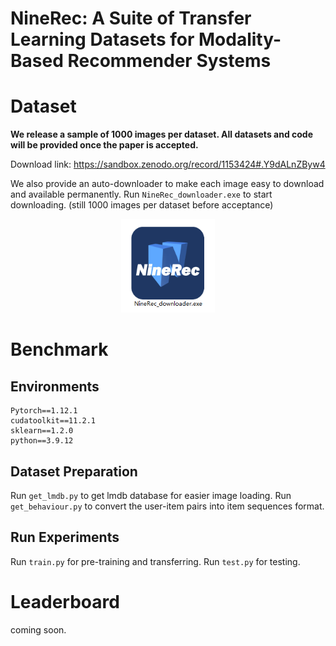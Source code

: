 # NineRec: A Suite of Transfer Learning Datasets for Modality-Based Recommender Systems


# Dataset
<!-- **Kindly note that collecting data and running these TransRec experiments cost us a lot of money. Our lead suggested us to release a sample of 1000 images per dataset before acceptance. If reviewers want to see the entire datasets or plan to use it now for their research, we are more than happy to provide full datasets. Feel free to inform us in the rebuttal stage.** -->

**We release a sample of 1000 images per dataset. All datasets and code will be provided once the paper is accepted.**

Download link: https://sandbox.zenodo.org/record/1153424#.Y9dALnZByw4

We also provide an auto-downloader to make each image easy to download and available permanently. Run `NineRec_downloader.exe` to start downloading. (still 1000 images per dataset before acceptance)

<div align=center><img width="150" src="https://github.com/anonymous-ninerec/NineRec/blob/main/Downloader/example_image.png"/></div>

# Benchmark
## Environments
```
Pytorch==1.12.1
cudatoolkit==11.2.1
sklearn==1.2.0
python==3.9.12
```
## Dataset Preparation
Run `get_lmdb.py` to get lmdb database for easier image loading. Run `get_behaviour.py` to convert the user-item pairs into item sequences format.
## Run Experiments
Run `train.py` for pre-training and transferring. Run `test.py` for testing.

# Leaderboard
coming soon.
